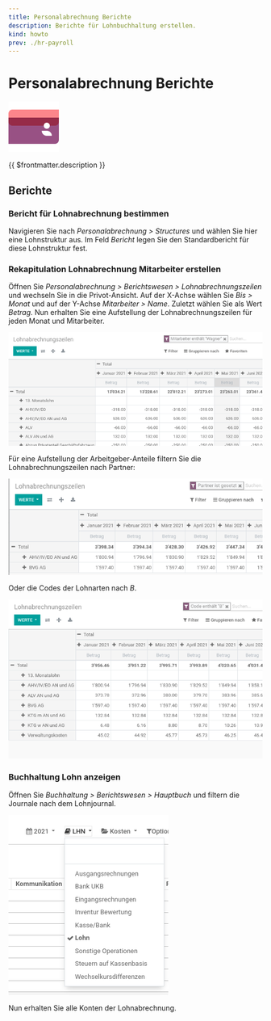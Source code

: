 ```yaml
---
title: Personalabrechnung Berichte
description: Berichte für Lohnbuchhaltung erstellen.
kind: howto
prev: ./hr-payroll
---
```


# Personalabrechnung Berichte

![icons_odoo_hr_payroll](attachments/icons_odoo_hr_payroll.png)

{{ $frontmatter.description }}

## Berichte

### Bericht für Lohnabrechnung bestimmen

Navigieren Sie nach _Personalabrechnung > Structures_ und wählen Sie hier eine Lohnstruktur aus. Im Feld _Bericht_ legen Sie den Standardbericht für diese Lohnstruktur fest.

### Rekapitulation Lohnabrechnung Mitarbeiter erstellen

Öffnen Sie _Personalabrechnung > Berichtswesen > Lohnabrechnungszeilen_ und wechseln Sie in die Privot-Ansicht. Auf der X-Achse wählen Sie _Bis > Monat_ und auf der Y-Achse _Mitarbeiter > Name_. Zuletzt wählen Sie als Wert _Betrag_. Nun erhalten Sie eine Aufstellung der Lohnabrechnungszeilen für jeden Monat und Mitarbeiter.

![](attachments/Personalabrechnung%20Berichte%20Lohnabrechnungszeilen.png)

Für eine Aufstellung der Arbeitgeber-Anteile filtern Sie die Lohnabrechnungszeilen nach Partner:

![](attachments/Personalabrechnung%20Berichte%20Lohnabrechnungszweilen%20Partner.png)

Oder die Codes der Lohnarten nach _B_.

![](attachments/Personalabrechnung%20Berichte%20Lohnabrechnungszweilen%20Code%20B.png)

### Buchhaltung Lohn anzeigen

Öffnen Sie _Buchhaltung > Berichtswesen > Hauptbuch_ und filtern die Journale nach dem Lohnjournal.

![](attachments/Personalabrechnung%20Berichte%20Lohnjournal.png)

Nun erhalten Sie alle Konten der Lohnabrechnung.
